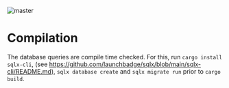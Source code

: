 ![master](https://github.com/pascalPost/axum-sqlx-todo/actions/workflows/rust.yml/badge.svg?branch=master)


# Compilation
The database queries are compile time checked. For this, run
`cargo install sqlx-cli`, (see
https://github.com/launchbadge/sqlx/blob/main/sqlx-cli/README.md),
`sqlx database create` and `sqlx migrate run` prior to `cargo build`.
